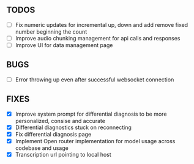 ## TODOS

- [ ] Fix numeric updates for incremental up, down and add remove fixed number beginning the count
- [ ] Improve audio chunking management for api calls and responses
- [ ] Improve UI for data management page

## BUGS
- [  ] Error throwing up even after successful websocket connection

## FIXES
- [x] Improve system prompt for differential diagnosis to be more personalized, consise and accurate
- [x] Differential diagnostics stuck on reconnecting
- [x] Fix differential diagnosis page
- [x] Implement Open router implementation for model usage across codebase and usage
- [x] Transcription url pointing to local host 
